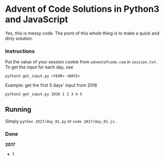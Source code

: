 # Advent of Code Solutions in Python3 and JavaScript

Yes, this is messy code. The point of this whole thing is to make
a quick and dirty solution.

### Instructions

Put the value of your session cookie from `adventofcode.com` in `session.txt`.
To get the input for each day, use 

```
python3 get_input.py <YEAR> <DAYS>
```

Example: get the first 5 days' input from 2016

```
python3 get_input.py 2016 1 2 3 4 5
```

## Running

Simply `python 2017/day_01.py` or `node 2017/day_01.js`.

### Done

**2017**

- 1

